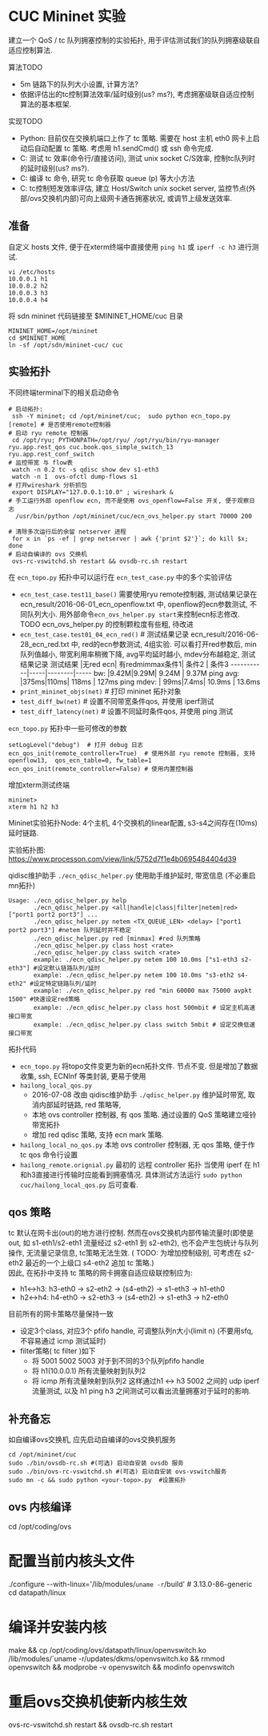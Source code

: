 # CUC Mininet 实验

建立一个 QoS / tc 队列拥塞控制的实验拓扑, 用于评估测试我们的队列拥塞级联自适应控制算法.   

算法TODO
- 5m 链路下的队列大小设置, 计算方法?
- 依据评估出的tc控制算法效率/延时级别(us? ms?), 考虑拥塞级联自适应控制算法的基本框架. 

实现TODO 
- Python: 目前仅在交换机端口上作了 tc 策略. 需要在 host 主机 eth0 网卡上启动后自动配置 tc 策略. 考虑用 h1.sendCmd() 或 ssh 命令完成.
- C: 测试 tc 效率(命令行/直接访问), 测试 unix socket C/S效率, 控制tc队列时的延时级别(us? ms?).
- C: 编译 tc 命令, 研究 tc 命令获取 queue (p) 等大小方法
- C: tc控制短发效率评估, 建立 Host/Switch unix socket server, 监控节点(外部/ovs交换机内部)可向上级网卡通告拥塞状况, 或调节上级发送效率.
 

## 准备

自定义 hosts 文件, 便于在xterm终端中直接使用 `ping h1` 或 `iperf -c h3` 进行测试. 
```
vi /etc/hosts
10.0.0.1 h1
10.0.0.2 h2
10.0.0.3 h3
10.0.0.4 h4
```

将 sdn mininet 代码链接至 $MININET_HOME/cuc 目录
```
MININET_HOME=/opt/mininet
cd $MININET_HOME
ln -sf /opt/sdn/mininet-cuc/ cuc
```

## 实验拓扑


不同终端terminal下的相关启动命令
```
# 启动拓扑: 
 ssh -Y mininet; cd /opt/mininet/cuc;  sudo python ecn_topo.py [remote] # 是否使用remote控制器
# 启动 ryu remote 控制器
 cd /opt/ryu; PYTHONPATH=/opt/ryu/ /opt/ryu/bin/ryu-manager ryu.app.rest_qos cuc.book.qos_simple_switch_13 ryu.app.rest_conf_switch
# 监控带宽 与 flow表
 watch -n 0.2 tc -s qdisc show dev s1-eth3
 watch -n 1  ovs-ofctl dump-flows s1
# 打开wireshark 分析抓包  
 export DISPLAY="127.0.0.1:10.0" ; wireshark &
# 手工运行外部 openflow ecn, 而不是使用 ovs_openflow=False 开关, 便于观察日志
  /usr/bin/python /opt/mininet/cuc/ecn_ovs_helper.py start 70000 200

# 清除多次运行后的余留 netserver 进程
 for x in `ps -ef | grep netserver | awk {'print $2'}`; do kill $x; done
# 启动自编译的 ovs 交换机
 ovs-rc-vswitchd.sh restart && ovsdb-rc.sh restart
```

在 `ecn_topo.py` 拓扑中可以运行在 `ecn_test_case.py` 中的多个实验评估

* `ecn_test_case.test11_base()` 需要使用ryu remote控制器, 测试结果记录在ecn_result/2016-06-01_ecn_openflow.txt 中, openflow的ecn参数测试, 不同队列大小. 用外部命令`ecn_ovs_helper.py start`来控制ecn标志修改.
  TODO ecn_ovs_helper.py 的控制颗粒度有些粗, 待改进
* `ecn_test_case.test01_04_ecn_red()` # 测试结果记录 ecn_result/2016-06-28_ecn_red.txt 中, red的ecn参数测试, 4组实验. 可以看打开red参数后, min队列值越小, 带宽利用率稍微下降, avg平均延时越小, mdev分布越稳定, 测试结果记录 
测试结果    |无red ecn| 有redmimmax条件1| 条件2  | 条件3
-----------|-----|--------|-----
bw:        |9.42M|9.29M| 9.24M  | 9.37M
ping avg:  |375ms|110ms| 118ms  | 127ms
ping mdev: | 99ms|7.4ms| 10.9ms | 13.6ms
* `print_mininet_objs(net)`  # 打印 mininet 拓扑对象
* `test_diff_bw(net)`        # 设置不同带宽条件qos, 并使用 iperf测试
* `test_diff_latency(net)`   # 设置不同延时条件qos, 并使用 ping 测试


`ecn_topo.py` 拓扑中一些可修改的参数
```
setLogLevel("debug")  # 打开 debug 日志
ecn_qos_init(remote_controller=True)  # 使用外部 ryu remote 控制器, 支持openflow13,  qos_ecn_table=0, fw_table=1
ecn_qos_init(remote_controller=False) # 使用内置控制器 
```

增加xterm测试终端
```
mininet>
xterm h1 h2 h3 
```

Mininet实验拓扑Node: 4个主机, 4个交换机的linear配置, s3-s4之间存在(10ms)延时链路.

实验拓扑图: https://www.processon.com/view/link/5752d7f1e4b0695484404d39

qidisc维护助手 `./ecn_qdisc_helper.py` 使用助手维护延时, 带宽信息 (不必重启mn拓扑)
```
Usage: ./ecn_qdisc_helper.py help
       ./ecn_qdisc_helper.py <all|handle|class|filter|netem|red> ["port1 port2 port3"] ...
       ./ecn_qdisc_helper.py netem <TX_QUEUE_LEN> <delay> ["port1 port2 port3"] #netem 队列延时并不稳定
       ./ecn_qdisc_helper.py red [minmax] #red 队列策略
       ./ecn_qdisc_helper.py class host <rate>
       ./ecn_qdisc_helper.py class switch <rate>
       example: ./ecn_qdisc_helper.py netem 100 10.0ms ["s1-eth3 s2-eth3"] #设定默认链路队列/延时
       example: ./ecn_qdisc_helper.py netem 100 10.0ms "s3-eth2 s4-eth2" #设定特定链路队列/延时
       example: ./ecn_qdisc_helper.py red "min 60000 max 75000 avpkt 1500" #快速设定red策略
       example: ./ecn_qdisc_helper.py class host 500mbit # 设定主机高速接口带宽
       example: ./ecn_qdisc_helper.py class switch 5mbit # 设定交换低速接口带宽
```

拓扑代码
- `ecn_topo.py` 将topo文件变更为新的ecn拓扑文件. 节点不变. 但是增加了数据收集, ssh, ECNInf 等类封装, 更易于使用
- `hailong_local_qos.py` 
     * 2016-07-08 改由 qidisc维护助手 `./qdisc_helper.py` 维护延时带宽, 取消内部延时链路, red 策略等, 
     * 本地 ovs controller 控制器, 有 qos 策略.  通过设置的 QoS 策略建立哑铃带宽拓扑 
     * 增加 red qdisc 策略, 支持 ecn mark 策略. 
- `hailong_local_no_qos.py`  本地 ovs controller 控制器, 无 qos 策略, 便于作 tc qos 命令行设置
- `hailong_remote.orignial.py` 最初的 远程 controller 拓扑
当使用 iperf 在 h1和h3直接进行传输时应能看到拥塞情况. 具体测试方法运行 `sudo python cuc/hailong_local_qos.py` 后可查看.

## qos 策略
tc 默认在网卡出(out)的地方进行控制. 然而在ovs交换机内部传输流量时(即使是out, 如 s1-eth1/s2-eth1 流量经过 s2-eth1 到 s2-eth2), 
也不会产生包统计与队列操作,  无流量记录信息, tc策略无法生效.  ( TODO: 为增加控制级别, 可考虑在 s2-eth2 最近的一个上级口 s4-eth2 追加 tc 策略.)  
因此, 在拓扑中支持 tc 策略的网卡拥塞自适应级联控制应为:  
- h1<->h3: h3-eth0 -> s2-eth2 -> (s4-eth2) -> s1-eth3 -> h1-eth0
- h2<->h4: h4-eth0 -> s2-eth3 -> (s4-eth2) -> s1-eth3 -> h2-eth0

目前所有的网卡策略尽量保持一致
- 设定3个class, 对应3个 pfifo handle, 可调整队列n大小(limit n) (不要用sfq, 不容易通过 icmp 测试延时)
- filter策略( tc filter )如下
    * 将 5001 5002 5003 对于到不同的3个队列pfifo handle
    * 将 h1(10.0.0.1) 所有流量映射到队列2 
    * 将 icmp 所有流量映射到队列2
这样通过h1 <-> h3 5002 之间的 udp iperf 流量测试, 以及 h1 ping h3 之间测试可以看出流量拥塞对于延时的影响.


## 补充备忘

如自编译ovs交换机, 应先启动自编译的ovs交换机服务
```
cd /opt/mininet/cuc
sudo ./bin/ovsdb-rc.sh #(可选) 启动自安装 ovsdb 服务
sudo ./bin/ovs-rc-vswitchd.sh #(可选) 启动自安装 ovs-vswitch服务
sudo mn -c && sudo python <your-topo>.py  #设置拓扑
```

## ovs 内核编译
cd /opt/coding/ovs
# 配置当前内核头文件
./configure --with-linux='/lib/modules/`uname -r`/build' # 3.13.0-86-generic
cd datapath/linux
# 编译并安装内核 
make && cp /opt/coding/ovs/datapath/linux/openvswitch.ko /lib/modules/`uname -r/updates/dkms/openvswitch.ko && rmmod openvswitch && modprobe -v openvswitch && modinfo openvswitch
# 重启ovs交换机使新内核生效
ovs-rc-vswitchd.sh restart && ovsdb-rc.sh restart